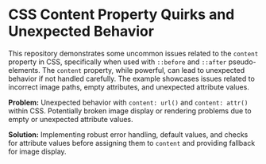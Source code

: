 # CSS Content Property Quirks and Unexpected Behavior

This repository demonstrates some uncommon issues related to the `content` property in CSS, specifically when used with `::before` and `::after` pseudo-elements.  The `content` property, while powerful, can lead to unexpected behavior if not handled carefully.  The example showcases issues related to incorrect image paths, empty attributes, and unexpected attribute values.

**Problem:** Unexpected behavior with `content: url()` and `content: attr()` within CSS.  Potentially broken image display or rendering problems due to empty or unexpected attribute values.

**Solution:** Implementing robust error handling, default values, and checks for attribute values before assigning them to `content` and providing fallback for image display.
